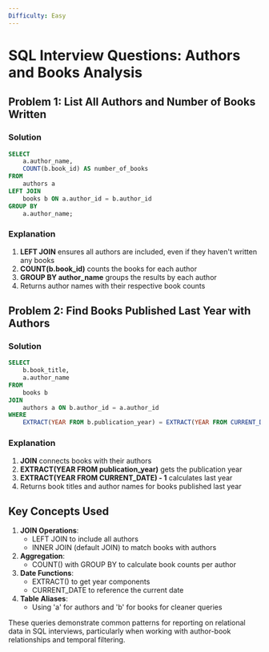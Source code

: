 ```yaml
---
Difficulty: Easy
---
```

# SQL Interview Questions: Authors and Books Analysis

## Problem 1: List All Authors and Number of Books Written

### Solution

```SQL
SELECT
    a.author_name,
    COUNT(b.book_id) AS number_of_books
FROM
    authors a
LEFT JOIN
    books b ON a.author_id = b.author_id
GROUP BY
    a.author_name;
```

### Explanation

1. **LEFT JOIN** ensures all authors are included, even if they haven't written any books
2. **COUNT(b.book_id)** counts the books for each author
3. **GROUP BY author_name** groups the results by each author
4. Returns author names with their respective book counts

## Problem 2: Find Books Published Last Year with Authors

### Solution

```SQL
SELECT
    b.book_title,
    a.author_name
FROM
    books b
JOIN
    authors a ON b.author_id = a.author_id
WHERE
    EXTRACT(YEAR FROM b.publication_year) = EXTRACT(YEAR FROM CURRENT_DATE) - 1;
```

### Explanation

1. **JOIN** connects books with their authors
2. **EXTRACT(YEAR FROM publication_year)** gets the publication year
3. **EXTRACT(YEAR FROM CURRENT_DATE) - 1** calculates last year
4. Returns book titles and author names for books published last year

## Key Concepts Used

1. **JOIN Operations**:
    - LEFT JOIN to include all authors
    - INNER JOIN (default JOIN) to match books with authors
2. **Aggregation**:
    - COUNT() with GROUP BY to calculate book counts per author
3. **Date Functions**:
    - EXTRACT() to get year components
    - CURRENT_DATE to reference the current date
4. **Table Aliases**:
    - Using 'a' for authors and 'b' for books for cleaner queries

These queries demonstrate common patterns for reporting on relational data in SQL interviews, particularly when working with author-book relationships and temporal filtering.